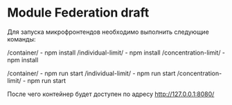 # Module Federation draft

Для запуска микрофронтендов необходимо выполнить следующие команды: 

/container/ - npm install
/individual-limit/ - npm install
/concentration-limit/ - npm install

/container/ - npm run start
/individual-limit/ - npm run start
/concentration-limit/ - npm run start

После чего контейнер будет доступен по адресу http://127.0.0.1:8080/

